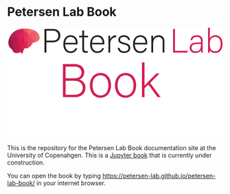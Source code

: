 # Petersen Lab Book
<div style="text-align:center"><img src="logo.png" width="500" float="center"></div>

This is the repository for the Petersen Lab Book documentation site at the University of Copenahgen. This is a [Jupyter book](https://jupyterbook.org/) that is currently under construction.

You can open the book by typing https://petersen-lab.github.io/petersen-lab-book/ in your internet browser.